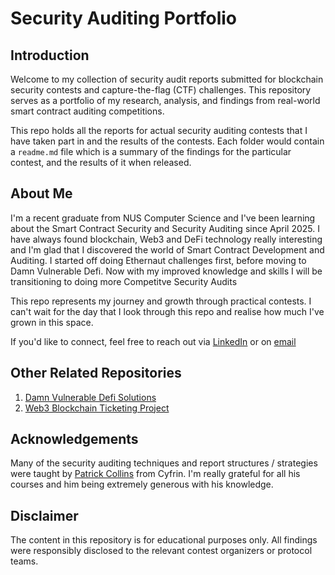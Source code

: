 # Security Auditing Portfolio

## Introduction

Welcome to my collection of security audit reports submitted for blockchain security contests and capture-the-flag (CTF) challenges. This repository serves as a portfolio of my research, analysis, and findings from real-world smart contract auditing competitions.

This repo holds all the reports for actual security auditing contests that I have taken part in and the results of the contests. Each folder would contain a `readme.md` file which is a summary of the findings for the particular contest, and the results of it when released.

## About Me

I'm a recent graduate from NUS Computer Science and I've been learning about the Smart Contract Security and Security Auditing since April 2025. I have always found blockchain, Web3 and DeFi technology really interesting and I'm glad that I discovered the world of Smart Contract Development and Auditing. I started off doing Ethernaut challenges first, before moving to Damn Vulnerable Defi. Now with my improved knowledge and skills I will be transitioning to doing more Competitve Security Audits

This repo represents my journey and growth through practical contests. I can't wait for the day that I look through this repo and realise how much I've grown in this space.

If you'd like to connect, feel free to reach out via [LinkedIn](https://www.linkedin.com/in/azriel-lee-5b8914213/) or on [email](mailto:azriel20005@gmail.com)

## Other Related Repositories

1. [Damn Vulnerable Defi Solutions](https://github.com/azriellee/damn-vulnerable-defi.git)
2. [Web3 Blockchain Ticketing Project](https://github.com/SumitShinde0702/IS4302.git)

## Acknowledgements

Many of the security auditing techniques and report structures / strategies were taught by [Patrick Collins](https://github.com/patrickalphac) from Cyfrin. I'm really grateful for all his courses and him being extremely generous with his knowledge.

## Disclaimer

The content in this repository is for educational purposes only. All findings were responsibly disclosed to the relevant contest organizers or protocol teams.
